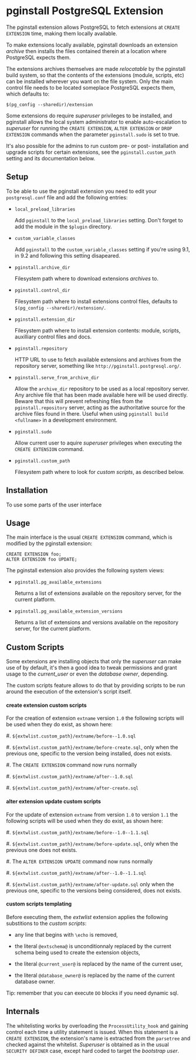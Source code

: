 # pginstall PostgreSQL Extension

The pginstall extension allows PostgreSQL to fetch extensions at `CREATE
EXTENSION` time, making them locally available.

To make extensions locally available, pginstall downloads an extension
*archive* then installs the files contained therein at a location where
PostgreSQL expects them.

The extensions archives themselves are made *relocatable* by the pginstall
build system, so that the contents of the extensions (module, scripts, etc)
can be installed wherever you want on the file system. Only the main control
file needs to be located someplace PostgreSQL expects them, which defaults
to:

    $(pg_config --sharedir)/extension

Some extensions do require *superuser* privileges to be installed, and
pginstall allows the local system administrator to enable auto-escalation to
*superuser* for running the `CREATE EXTENSION`, `ALTER EXTENSION` or `DROP
EXTENSION` commands when the parameter `pginstall.sudo` is set to true.

It's also possible for the admins to run custom pre- or post- installation
and upgrade scripts for certain extensions, see the `pginstall.custom_path`
setting and its documentation below.

## Setup

To be able to use the pginstall extension you need to edit your
`postgresql.conf` file and add the following entries:

* `local_preload_libraries`

  Add `pginstall` to the `local_preload_libraries` setting. Don't forget to
  add the module in the `$plugin` directory.

* `custom_variable_classes`

  Add `pginstall` to the `custom_variable_classes` setting if you're using
  9.1, in 9.2 and following this setting disapeared.

* `pginstall.archive_dir`

  Filesystem path where to download extensions *archives* to.
  
* `pginstall.control_dir`

  Filesystem path where to install extensions control files, defaults to
  `$(pg_config --sharedir)/extension/`.
  
* `pginstall.extension_dir`

  Filesystem path where to install extension contents: module, scripts,
  auxilliary control files and docs.
  
* `pginstall.repository`

  HTTP URL to use to fetch available extensions and archives from the
  repository server, something like `http://pginstall.postgresql.org/`.
  
* `pginstall.serve_from_archive_dir`

  Allow the `archive_dir` repository to be used as a local repository
  server. Any archive file that has been made available here will be used
  directly. Beware that this will prevent refreshing files from the
  `pginstall.repository` server, acting as the authoritative source for the
  archive files found in there. Useful when using `pginstall build
  <fullname>` in a development environment.

* `pginstall.sudo`

  Allow current user to aquire *superuser* privileges when executing the
  `CREATE EXTENSION` command.

* `pginstall.custom_path`

  Filesystem path where to look for *custom scripts*, as described below.

## Installation

To use some parts of the user interface

## Usage

The main interface is the usual `CREATE EXTENSION` command, which is
modified by the pginstall extension:

    CREATE EXTENSION foo;
    ALTER EXTENSION foo UPDATE;

The pginstall extension also provides the following system views:

* `pginstall.pg_available_extensions`

  Returns a list of extensions available on the repository server, for the
  current platform.
  
* `pginstall.pg_available_extension_versions`

  Returns a list of extensions and versions available on the repository
  server, for the current platform.


## Custom Scripts

Some extensions are installing objects that only the *superuser* can make
use of by default, it's then a good idea to tweak permissions and grant
usage to the *current_user* or even the *database owner*, depending.

The custom scripts feature allows to do that by providing scripts to be run
around the execution of the extension's script itself.

#### create extension custom scripts

For the creation of extension `extname` version `1.0` the following scripts
will be used when they do exist, as shown here:

  #. `${extwlist.custom_path}/extname/before--1.0.sql`

  #. `${extwlist.custom_path}/extname/before-create.sql`, only when the
     previous one, specific to the version being installed, does not exists.
	
  #. The `CREATE EXTENSION` command now runs normally

  #. `${extwlist.custom_path}/extname/after--1.0.sql`

  #. `${extwlist.custom_path}/extname/after-create.sql`

#### alter extension update custom scripts

For the update of extension `extname` from version `1.0` to version `1.1`
the following scripts will be used when they do exist, as shown here:

  #. `${extwlist.custom_path}/extname/before--1.0--1.1.sql`

  #. `${extwlist.custom_path}/extname/before-update.sql`, only when the
   previous one does not exists.
	
  #. The `ALTER EXTENSION UPDATE` command now runs normally

  #. `${extwlist.custom_path}/extname/after--1.0--1.1.sql`

  #. `${extwlist.custom_path}/extname/after-update.sql` only when the
     previous one, specific to the versions being considered, does not
     exists.

#### custom scripts templating

Before executing them, the *extwlist* extension applies the following
substitions to the *custom scripts*:

  - any line that begins with `\echo` is removed,

  - the literal `@extschema@` is unconditionnaly replaced by the current
    schema being used to create the extension objects,

  - the literal `@current_user@` is replaced by the name of the current
    user,
	
  - the literal `@database_owner@` is replaced by the name of the current
    database owner.

Tip: remember that you can execute `DO` blocks if you need dynamic sql.

## Internals

The whitelisting works by overloading the `ProcessUtility_hook` and gaining
control each time a utility statement is issued. When this statement is a
`CREATE EXTENSION`, the extension's name is extracted from the `parsetree`
and checked against the whitelist. *Superuser* is obtained as in the usual
`SECURITY DEFINER` case, except hard coded to target the *bootstrap user*.
